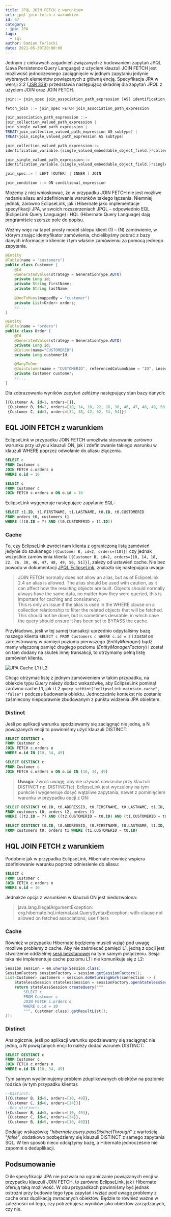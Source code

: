 ```yaml
---
title: JPQL JOIN FETCH z warunkiem
url: jpql-join-fetch-z-warunkiem
id: 67
category:
- jpa: JPA
tags:
  - sql
author: Damian Terlecki
date: 2021-05-30T20:00:00
---
```


Jednym z ciekawych zagadnień związanych z budowaniem zapytań JPQL (Java Persistence Query Language) z użyciem klauzuli JOIN FETCH
jest możliwość jednoczesnego zaciągnięcie w jednym zapytaniu jedynie wybranych elementów powiązanych z główną encją. 
Specyfikacja JPA w wersji 2.2 ([JSR 338](https://download.oracle.com/otn-pub/jcp/persistence-2_2-mrel-spec/JavaPersistence.pdf))
przedstawia następującą składnię dla zapytań JPQL z użyciem JOIN oraz JOIN FETCH.

```groovy
join::= join_spec join_association_path_expression [AS] identification_variable [join_condition]

fetch_join ::= join_spec FETCH join_association_path_expression

join_association_path_expression ::=
join_collection_valued_path_expression |
join_single_valued_path_expression |
TREAT(join_collection_valued_path_expression AS subtype) |
TREAT(join_single_valued_path_expression AS subtype)

join_collection_valued_path_expression::=
identification_variable.{single_valued_embeddable_object_field.}*collection_valued_field

join_single_valued_path_expression::=
identification_variable.{single_valued_embeddable_object_field.}*single_valued_object_field

join_spec::= [ LEFT [OUTER] | INNER ] JOIN

join_condition ::= ON conditional_expression
```

Możemy z niej wnioskować, że w przypadku JOIN FETCH nie jest możliwe nadanie aliasu ani zdefiniowanie warunków takiego łączenia.
Niemniej jednak, zarówno EclipseLink, jak i Hibernate jako implementacje specyfikacji JPA, w swoich rozszerzeniach JPQL – odpowiednio
EQL (EclipeLink Query Language) i HQL (Hibernate Query Language) dają programiście szersze pole do popisu.

Weźmy więc na tapet prosty model sklepu klient (1) – (N) zamówienie, w którym znając identyfikator zamówienia, chcielibyśmy pobrać
z bazy danych informacje o kliencie i tym właśnie zamówieniu za pomocą jednego zapytania.

```java
@Entity
@Table(name = "customers")
public class Customer {
    @Id
    @GeneratedValue(strategy = GenerationType.AUTO)
    private Long id;
    private String firstName;
    private String lastName;
    
    @OneToMany(mappedBy = "customer")
    private List<Order> orders;
    //...
}

@Entity
@Table(name = "orders")
public class Order {
    @Id
    @GeneratedValue(strategy = GenerationType.AUTO)
    private Long id;
    @Column(name="CUSTOMERID")
    private Long customerId;

    @ManyToOne
    @JoinColumn(name = "CUSTOMERID", referencedColumnName = "ID", insertable = false, updatable = false)
    private Customer customer;
    //...
}
```

Dla zobrazowania wyników zapytań załóżmy następujący stan bazy danych:
```sql
[{Customer A, id=1, orders=[]},
 {Customer B, id=2, orders=[10, 14, 18, 22, 26, 30, 46, 47, 48, 49, 50, 51]},
 {Customer C, id=3, orders=[34, 38, 42, 52, 53, 54]}]
```

## EQL JOIN FETCH z warunkiem

EclipseLink w przypadku JOIN FETCH umożliwia stosowanie zarówno warunku przy użyciu klauzuli ON, jak i zdefiniowanie takiego warunku
w klauzuli WHERE poprzez odwołanie do aliasu złączenia.

```sql
SELECT c
FROM Customer c
JOIN FETCH c.orders o
WHERE o.id = 10

SELECT c
FROM Customer c
JOIN FETCH c.orders o ON o.id = 10
```

EclipseLink wygeneruje następujące zapytanie SQL:

```sql
SELECT t1.ID, t1.FIRSTNAME, t1.LASTNAME, t0.ID, t0.CUSTOMERID
FROM orders t0, customers t1
WHERE ((t0.ID = ?) AND (t0.CUSTOMERID = t1.ID))
```

### Cache

To, czy EclipseLink zwróci nam klienta z ograniczoną listą zamówień jedynie do szukanego `[{Customer B, id=2, orders=[10]}]`
czy jednak wszystkie zamówienia klienta `[{Customer B, id=2, orders=[10, 14, 18, 22, 26, 30, 46, 47, 48, 49, 50, 51]}]`, zależy od
ustawień cache. Nie bez powodu w dokumentacji [JPQL EclipseLink](https://wiki.eclipse.org/EclipseLink/UserGuide/JPA/Basic_JPA_Development/Querying/JPQL),
znalazła się następująca uwaga:
> JOIN FETCH normally does not allow an alias, but as of EclipseLink 2.4 an alias is allowed. The alias should be used with caution, as it can affect how the resulting objects are built. Objects should normally always have the same data, no matter how they were queried, this is important for caching and consistency.</br>This is only an issue if the alias is used in the WHERE clause on a collection relationship to filter the related objects that will be fetched. This should not be done, but is sometimes desirable, in which case the query should ensure it has been set to BYPASS the cache.

Przykładowo, jeśli w tej samej transakcji uprzednio odpytaliśmy bazę naszego klienta `SELECT c FROM Customers c WHERE c.id = 2` i został on zarejestrowany
w pamięci poziomu pierwszego (*EntityManager*) bądź mamy włączoną pamięć drugiego poziomu (*EntityManagerFactory*) i został on tam dodany na skutek
innej transakcji, to otrzymamy pełną listę zamówień klienta.

<img src="/img/hq/jpa-join-fetch-criteria.svg" alt="JPA Cache L1 i L2" title="JPA Cache L1 i L2">

Chcąc otrzymać listę z jednym zamówieniem w takim przypadku, na obiekcie typu *Query* należy dodać
wskazówkę, aby EclipseLink pominął zarówno cache L1, jak i L2 `query.setHint("eclipselink.maintain-cache", "false")`
podczas budowania obiektu. Jednocześnie kontekst nie zostanie zaśmiecony niepoprawnie zbudowanym z punktu widzenia JPA obiektem.

### Distinct

Jeśli po aplikacji warunku spodziewamy się zaciągnąć nie jedną, a N powiązanych encji to powinniśmy użyć klauzuli DISTINCT:

```sql
SELECT DISTINCT c
FROM Customer c
JOIN FETCH c.orders o
WHERE o.id IN (10, 34, 49)

SELECT DISTINCT c
FROM Customer c
JOIN FETCH c.orders o ON o.id IN (10, 34, 49)
```

> **Uwaga:** Zwróć uwagę, aby nie używać nawiasów przy klauzuli DISTINCT np. DISTINCT(c). EclipseLink jest wyczulony na tym punkcie i wygeneruje dosyć wątpliwe zapytania, nawet z pominięciem warunku w przypadku opcji z ON:
```sql
SELECT DISTINCT t0.ID, t0.ADDRESSID, t0.FIRSTNAME, t0.LASTNAME, t1.ID, t1.CUSTOMERID
FROM customers t0, orders t2, orders t1
WHERE ((t2.ID = ?) AND ((t2.CUSTOMERID = t0.ID) AND (t1.CUSTOMERID = t0.ID)))

SELECT DISTINCT t0.ID, t0.ADDRESSID, t0.FIRSTNAME, t0.LASTNAME, t1.ID, t1.CUSTOMERID
FROM customers t0, orders t1 WHERE (t1.CUSTOMERID = t0.ID)
```


## HQL JOIN FETCH z warunkiem

Podobnie jak w przypadku EclipseLink, Hibernate również wspiera zdefiniowanie warunku poprzez odniesienie do aliasu:

```sql
SELECT c
FROM Customer c
JOIN FETCH c.orders o
WHERE o.id = 10
```

Jednakże opcja z warunkiem w klauzuli ON jest niedozwolona:

> java.lang.IllegalArgumentException: org.hibernate.hql.internal.ast.QuerySyntaxException: with-clause not allowed on fetched associations; use filters

### Cache

Również w przypadku Hibernate będziemy musieli wziąć pod uwagę możliwe problemy z cache. Aby nie zaśmiecać pamięci L1, jedną z opcji jest stworzenie
oddzielnej [sesji bezstanowej](https://docs.jboss.org/hibernate/orm/5.2/javadocs/org/hibernate/StatelessSession.html) na tym samym połączeniu. Sesja taka nie implementuje cache poziomu L1 i nie komunikuje się z L2:
```java
Session session = em.unwrap(Session.class);
SessionFactory sessionFactory = session.getSessionFactory();
List<Customer> customers = session.doReturningWork(connection -> {
    StatelessSession statelessSession = sessionFactory.openStatelessSession(connection);
    return statelessSession.createQuery("""
        SELECT c
        FROM Customer c
        JOIN FETCH c.orders o
        WHERE o.id = 10
        """, Customer.class).getResultList();
});
```

### Distinct 

Analogicznie, jeśli po aplikacji warunku spodziewamy się zaciągnąć nie jedną, a N powiązanych encji to należy dodać warunek DISTINCT:

```sql
SELECT DISTINCT c
FROM Customer c
JOIN FETCH c.orders o
WHERE o.id IN (10, 34, 49)
```

Tym samym wyeliminujemy problem zduplikowanych obiektów na poziomie rodzica (w tym przypadku klienta):
```sql
--Distinct:
[{Customer B, id=5, orders=[10, 49]},
 {Customer C, id=6, orders=[34]}]
--Bez distinct:
[{Customer B, id=5, orders=[10, 49]},
 {Customer C, id=6, orders=[34]},
 {Customer B, id=5, orders=[10, 49]}]
```

Dodając wskazówkę "*hibernate.query.passDistinctThrough*" z wartością "*false*", dodatkowo pozbędziemy się klauzuli DISTINCT z samego
zapytania SQL. W ten sposób nieco odciążymy bazę, a Hibernate jednocześnie nie zapomni o deduplikacji.

## Podsumowanie

O ile specyfikacja JPA nie pozwala na ograniczanie powiązanych encji w przypadku klauzuli JOIN FETCH, to zarówno EclipseLink, jak i Hibernate oferują taką możliwość.
W obu przypadkach powinniśmy być jednak ostrożni przy budowie tego typu zapytań i wziąć pod uwagę problemy z cache oraz duplikacją zwracanych obiektów.
Będzie to również ważne w zależności od tego, czy potrzebujesz wyników jako obiektów zarządzanych, czy nie.